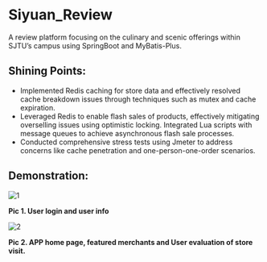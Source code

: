# Siyuan_Review
A review platform focusing on the culinary and scenic offerings within SJTU’s campus using SpringBoot and MyBatis-Plus.
## Shining Points:
- Implemented Redis caching for store data and effectively resolved cache breakdown issues through techniques such as
mutex and cache expiration.
- Leveraged Redis to enable flash sales of products, effectively mitigating overselling issues using optimistic locking.
Integrated Lua scripts with message queues to achieve asynchronous flash sale processes.
- Conducted comprehensive stress tests using Jmeter to address concerns like cache penetration and one-person-one-order
scenarios.

## Demonstration:
![1](https://github.com/monk1108/Siyuan_Review/assets/61319274/52aa3561-054a-4017-83e9-de7988fa38ff)

**Pic 1. User login and user info**

![2](https://github.com/monk1108/Siyuan_Review/assets/61319274/44eb443b-5845-445e-8a38-cb1d44eee090)

**Pic 2. APP home page, featured merchants and User evaluation of store visit.**
